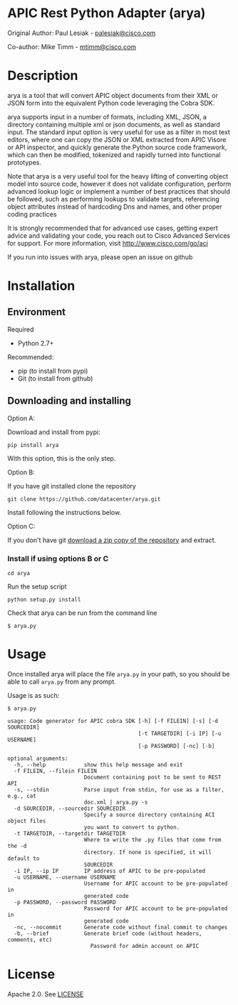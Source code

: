 # APIC Rest Python Adapter (arya)

Original Author: Paul Lesiak - [palesiak@cisco.com](palesiak@cisco.com)

Co-author: Mike Timm - [mtimm@cisco.com](mtimm@cisco.com)

# Description

arya is a tool that will convert APIC object documents from their XML or JSON
form into the equivalent Python code leveraging the Cobra SDK.

arya supports  input in a number of formats, including XML, JSON, a directory containing
multiple xml or json documents, as well as standard input. The standard input
option is very useful for use as a filter in most text editors, where one
can copy the JSON or XML extracted from APIC Visore or API inspector, and quickly
generate the Python source code framework, which can then be modified, tokenized
and rapidly turned into functional prototypes.

Note that arya is a very useful tool for the heavy lifting of converting object
model into source code, however it does not validate configuration, perform
advanced lookup logic or implement a number of best practices that should be
followed, such as performing lookups to validate targets, referencing object
attributes instead of hardcoding Dns and names, and other proper coding practices

It is strongly recommended that for advanced use cases, getting expert advice
and validating your code, you reach out to Cisco Advanced Services for support.
For more information, visit http://www.cisco.com/go/aci

If you run into issues with arya, please open an issue on github


# Installation

## Environment
Required

* Python 2.7+

Recommended:

* pip (to install from pypi)
* Git (to install from github)

## Downloading and installing

Option A:

Download and install from pypi:

    pip install arya

With this option, this is the only step.

Option B:

If you have git installed clone the repository

    git clone https://github.com/datacenter/arya.git

Install following the instructions below.

Option C:

If you don't have git [download a zip copy of the repository](https://github.com/datacenter/arya/archive/master.zip) and extract.  

### Install if using options B or C

    cd arya

Run the setup script

    python setup.py install

Check that arya can be run from the command line

    $ arya.py


# Usage

Once installed arya will place the file `arya.py` in your path, so you should be able to call `arya.py` from any prompt.

Usage is as such:

    $ arya.py

    usage: Code generator for APIC cobra SDK [-h] [-f FILEIN] [-s] [-d SOURCEDIR]
                                             [-t TARGETDIR] [-i IP] [-u USERNAME]
                                             [-p PASSWORD] [-nc] [-b]

    optional arguments:
      -h, --help            show this help message and exit
      -f FILEIN, --filein FILEIN
                            Document containing post to be sent to REST API
      -s, --stdin           Parse input from stdin, for use as a filter, e.g., cat
                            doc.xml | arya.py -s
      -d SOURCEDIR, --sourcedir SOURCEDIR
                            Specify a source directory containing ACI object files
                            you want to convert to python.
      -t TARGETDIR, --targetdir TARGETDIR
                            Where to write the .py files that come from the -d
                            directory. If none is specified, it will default to
                            SOURCEDIR
      -i IP, --ip IP        IP address of APIC to be pre-populated
      -u USERNAME, --username USERNAME
                            Username for APIC account to be pre-populated in
                            generated code
      -p PASSWORD, --password PASSWORD
                            Password for APIC account to be pre-populated in
                            generated code
      -nc, --nocommit       Generate code without final commit to changes
      -b, --brief           Generate brief code (without headers, comments, etc)
                              Password for admin account on APIC


# License

Apache 2.0. See [LICENSE](./LICENSE)

